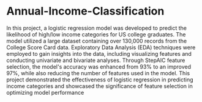 # Annual-Income-Classification

 In this project, a logistic regression model was developed to predict the likelihood of high/low income categories for US college graduates. The model utilized a large dataset containing over 130,000 records from the College Score Card data. Exploratory Data Analysis (EDA) techniques were employed to gain insights into the data, including visualizing features and conducting univariate and bivariate analyses. Through StepAIC feature selection, the model's accuracy was enhanced from 93% to an improved 97%, while also reducing the number of features used in the model. This project demonstrated the effectiveness of logistic regression in predicting income categories and showcased the significance of feature selection in optimizing model performance
